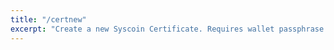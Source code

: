 ```yaml
---
title: "/certnew"
excerpt: "Create a new Syscoin Certificate. Requires wallet passphrase to be set with walletpassphrase call."
---
```

